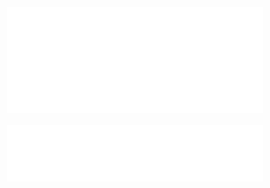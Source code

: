 ![Metrics - Iso Calendar](/metrics.plugin.isocalendar.svg)
---
<!-- ![Metrics - Most Recently Used Languages](/metrics.plugin.languages.recent.svg) -->
<!-- --- -->
![Metrics - Most Used Languages](/metrics.plugin.languages.svg)
<!-- --- -->
<!-- ![Metrics - Wakatime](/metrics.plugin.wakatime.svg) -->
